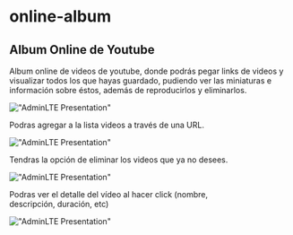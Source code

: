 # online-album

Album Online de Youtube
------------------------

Album online de videos de youtube, donde podrás
pegar links de videos y visualizar todos los que hayas guardado, pudiendo ver las
miniaturas e información sobre éstos, además de reproducirlos y eliminarlos.


!["AdminLTE Presentation"](https://album-online.netlify.app/presentacion.jpg "AdminLTE Presentation")


Podras agregar a la lista videos a través de una URL.

!["AdminLTE Presentation"](https://album-online.netlify.app/image-2.jpg "AdminLTE Presentation")


Tendras la opción de eliminar los videos que ya no desees.

!["AdminLTE Presentation"](https://album-online.netlify.app/image-3.jpg "AdminLTE Presentation")

Podras ver el detalle del vídeo al hacer click (nombre, descripción, duración, etc)

!["AdminLTE Presentation"](https://album-online.netlify.app/image-4.jpg "AdminLTE Presentation")
